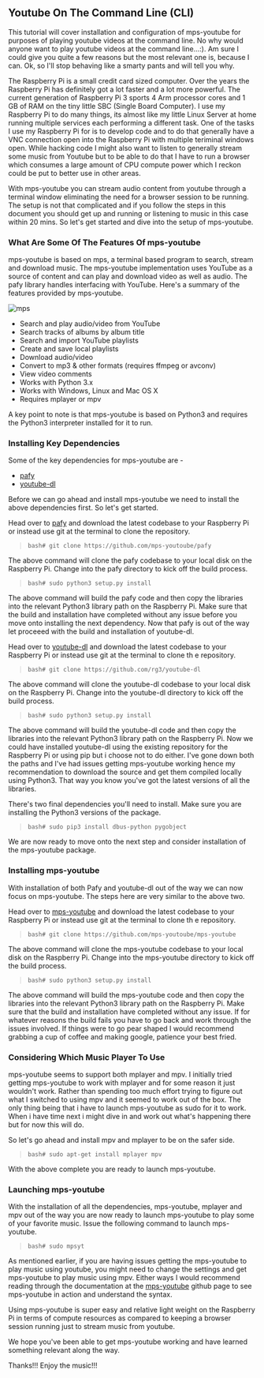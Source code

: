 
## Youtube On The Command Line (CLI)

This tutorial will cover installation and configuration of mps-youtube for purposes of playing youtube videos at the command line. No why would anyone want to play youtube videos at the command line...:). Am sure I could give you quite a few reasons but the most relevant one is, because I can. Ok, so I'll stop behaving like a smarty pants and will tell you why. 

The Raspberry Pi is a small credit card sized computer. Over the years the Raspberry Pi has definitely got a lot faster and a lot more powerful. The current generation of Raspberry Pi 3 sports 4 Arm processor cores and 1 GB of RAM on the tiny little SBC (Single Board Computer). I use my Raspberry Pi to do many things, its almost like my little Linux Server at home running multiple services each performing a different task. One of the tasks I use my Raspberry Pi for is to develop code and to do that generally have a VNC connection open into the Raspberry Pi with multiple teriminal windows open. While hacking code I might also want to listen to generally stream some music from Youtube but to be able to do that I have to run a browser which consumes a large amount of CPU compute power which I reckon could be put to better use in other areas. 

With mps-youtube you can stream audio content from youtube through a terminal window eliminating the need for a browser session to be running. The setup is not that complicated and if you follow the steps in this document you should get up and running or listening to music in this case within 20 mins. So let's get started and dive into the setup of mps-youtube.

### What Are Some Of The Features Of mps-youtube 

mps-youtube is based on mps, a terminal based program to search, stream and download music. The mps-youtube implementation uses YouTube as a source of content and can play and download video as well as audio. The pafy library handles interfacing with YouTube. Here's a summary of the features provided by mps-youtube.

![mps](https://raw.githubusercontent.com/tangowhisky37/RasPiSetupGuide/master/images/mps.png)

* Search and play audio/video from YouTube
* Search tracks of albums by album title
* Search and import YouTube playlists
* Create and save local playlists
* Download audio/video
* Convert to mp3 & other formats (requires ffmpeg or avconv)
* View video comments
* Works with Python 3.x
* Works with Windows, Linux and Mac OS X
* Requires mplayer or mpv

A key point to note is that mps-youtube is based on Python3 and requires the Python3 interpreter installed for it to run. 

### Installing Key Dependencies

Some of the key dependencies for mps-youtube are - 

* [pafy](https://github.com/mps-youtoube/pafy)
* [youtube-dl](https://gitub.com/rg3/youtube-dl/)

Before we can go ahead and install mps-youtube we need to install the above dependencies first. So let's get started.

Head over to [pafy](https://github.com/mps-youtoube/pafy) and download the latest codebase to your Raspberry Pi or instead use git at the terminal to clone the repository.

> `bash# git clone https://github.com/mps-youtoube/pafy`

The above command will clone the pafy codebase to your local disk on the Raspberry Pi. Change into the pafy directory to kick off the build process.

> `bash# sudo python3 setup.py install`

The above command will build the pafy code and then copy the libraries into the relevant Python3 library path on the Raspberry Pi. Make sure that the build and installation have completed without any issue before you move onto installing the next dependency. Now that pafy is out of the way let proceeed with the build and installation of youtube-dl.

Head over to [youtube-dl](https://github.com/rg3/youtube-dl) and download the latest codebase to your Raspberry Pi or instead use git at the terminal to clone th
e repository.

> `bash# git clone https://github.com/rg3/youtube-dl`

The above command will clone the youtube-dl codebase to your local disk on the Raspberry Pi. Change into the youtube-dl directory to kick off the build process.

> `bash# sudo python3 setup.py install`

The above command will build the youtube-dl code and then copy the libraries into the relevant Python3 library path on the Raspberry Pi. Now we could have installed youtube-dl using the existing repository for the Raspberry Pi or using pip but i choose not to do either. I've gone down both the paths and I've had issues getting mps-youtube working hence my recommendation to download the source and get them compiled locally using Python3. That way you know you've got the latest versions of all the libraries. 

There's two final dependencies you'll need to install. Make sure you are installing the Python3 versions of the package.

> `bash# sudo pip3 install dbus-python pygobject`

We are now ready to move onto the next step and consider installation of the mps-youtube package.

### Installing mps-youtube

With installation of both Pafy and youtube-dl out of the way we can now focus on mps-youtube. The steps here are very similar to the above two. 

Head over to [mps-youtube](https://github.com/mps-youtoube/mps-youtube) and download the latest codebase to your Raspberry Pi or instead use git at the terminal to clone th
e repository.

> `bash# git clone https://github.com/mps-youtoube/mps-youtube`

The above command will clone the mps-youtube codebase to your local disk on the Raspberry Pi. Change into the mps-youtube directory to kick off the build process.

> `bash# sudo python3 setup.py install`

The above command will build the mps-youtube code and then copy the libraries into the relevant Python3 library path on the Raspberry Pi. Make sure that the build and installation have completed without any issue. If for whatever reasons the build fails you have to go back and work through the issues involved. If things were to go pear shaped I would recommend grabbing a cup of coffee and making google, patience your best fried.

### Considering Which Music Player To Use

mps-youtube seems to support both mplayer and mpv. I initially tried getting mps-youtube to work with mplayer and for some reason it just wouldn't work. Rather than spending too much effort trying to figure out what I switched to using mpv and it seemed to work out of the box. The only thing being that i have to launch mps-youtube as sudo for it to work. When i have time next i might dive in and work out what's happening there but for now this will do.

So let's go ahead and install mpv and mplayer to be on the safer side.

> `bash# sudo apt-get install mplayer mpv`

With the above complete you are ready to launch mps-youtube. 

### Launching mps-youtube

With the installation of all the dependencies, mps-youtube, mplayer and mpv out of the way you are now ready to launch mps-youtube to play some of your favorite music. Issue the following command to launch mps-youtube.

> `bash# sudo mpsyt`

As mentioned earlier, if you are having issues getting the mps-youtube to play music using youtube, you might need to change the settings and get mps-youtube to play music using mpv. Either ways I would recommend reading through the documentation at the [mps-youtube](https://github.com/mps-youtoube/mps-youtube) github page to see mps-youtube in action and understand the syntax.

Using mps-youtube is super easy and relative light weight on the Raspberry Pi in terms of compute resources as compared to keeping a browser session running just to stream music from youtube.

We hope you've been able to get mps-youtube working and have learned something relevant along the way. 

Thanks!!! Enjoy the music!!!

